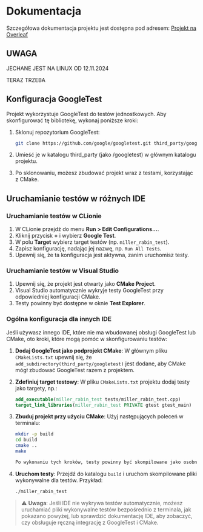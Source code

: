 # Dokumentacja

Szczegółowa dokumentacja projektu jest dostępna pod adresem:
[Projekt na Overleaf](https://www.overleaf.com/project/671cdec1be5005f658edc4f1)

## UWAGA
JECHANE JEST NA LINUX OD 12.11.2024

TERAZ TRZEBA 

## Konfiguracja GoogleTest

Projekt wykorzystuje GoogleTest do testów jednostkowych. Aby skonfigurować tę bibliotekę, wykonaj poniższe kroki:

1. Sklonuj repozytorium GoogleTest:
   ```bash
   git clone https://github.com/google/googletest.git third_party/googletest


2. Umieść je w katalogu third_party (jako /googletest) w głównym katalogu projektu.

3. Po sklonowaniu, możesz zbudować projekt wraz z testami, korzystając z CMake.
## Uruchamianie testów w różnych IDE

### Uruchamianie testów w CLionie

1. W CLionie przejdź do menu **Run > Edit Configurations...**.
2. Kliknij przycisk **+** i wybierz **Google Test**.
3. W polu **Target** wybierz target testów (np. `miller_rabin_test`).
4. Zapisz konfigurację, nadając jej nazwę, np. `Run All Tests`.
5. Upewnij się, że ta konfiguracja jest aktywna, zanim uruchomisz testy.

### Uruchamianie testów w Visual Studio

1. Upewnij się, że projekt jest otwarty jako **CMake Project**.
2. Visual Studio automatycznie wykryje testy GoogleTest przy odpowiedniej konfiguracji CMake.
3. Testy powinny być dostępne w oknie **Test Explorer**.


### Ogólna konfiguracja dla innych IDE

Jeśli używasz innego IDE, które nie ma wbudowanej obsługi GoogleTest lub CMake, oto kroki, które mogą pomóc w skonfigurowaniu testów:

1. **Dodaj GoogleTest jako podprojekt CMake**: W głównym pliku `CMakeLists.txt` upewnij się, że `add_subdirectory(third_party/googletest)` jest dodane, aby CMake mógł zbudować GoogleTest razem z projektem.

2. **Zdefiniuj target testowy**: W pliku `CMakeLists.txt` projektu dodaj testy jako targety, np.:
   ```cmake
   add_executable(miller_rabin_test tests/miller_rabin_test.cpp)
   target_link_libraries(miller_rabin_test PRIVATE gtest gtest_main)

3. **Zbuduj projekt przy użyciu CMake**: Użyj następujących poleceń w terminalu:
   ```bash
   mkdir -p build
   cd build
   cmake ..
   make

   Po wykonaniu tych kroków, testy powinny być skompilowane jako osobne pliki wykonywalne.

4. **Uruchom testy**: Przejdź do katalogu `build` i uruchom skompilowane pliki wykonywalne dla testów. Przykład:
   ```bash
   ./miller_rabin_test

> ⚠️ **Uwaga**: Jeśli IDE nie wykrywa testów automatycznie, możesz uruchamiać pliki wykonywalne testów bezpośrednio z terminala, jak pokazano powyżej, lub sprawdzić dokumentację IDE, aby zobaczyć, czy obsługuje ręczną integrację z GoogleTest i CMake.
